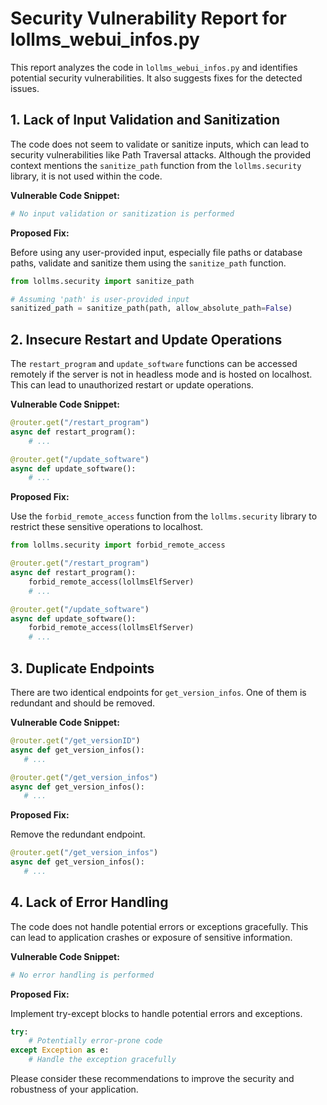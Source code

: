 # Security Vulnerability Report for lollms_webui_infos.py

This report analyzes the code in `lollms_webui_infos.py` and identifies potential security vulnerabilities. It also suggests fixes for the detected issues.

## 1. Lack of Input Validation and Sanitization

The code does not seem to validate or sanitize inputs, which can lead to security vulnerabilities like Path Traversal attacks. Although the provided context mentions the `sanitize_path` function from the `lollms.security` library, it is not used within the code.

**Vulnerable Code Snippet:**

```python
# No input validation or sanitization is performed
```

**Proposed Fix:**

Before using any user-provided input, especially file paths or database paths, validate and sanitize them using the `sanitize_path` function.

```python
from lollms.security import sanitize_path

# Assuming 'path' is user-provided input
sanitized_path = sanitize_path(path, allow_absolute_path=False)
```

## 2. Insecure Restart and Update Operations

The `restart_program` and `update_software` functions can be accessed remotely if the server is not in headless mode and is hosted on localhost. This can lead to unauthorized restart or update operations.

**Vulnerable Code Snippet:**

```python
@router.get("/restart_program")
async def restart_program():
    # ...

@router.get("/update_software")
async def update_software():
    # ...
```

**Proposed Fix:**

Use the `forbid_remote_access` function from the `lollms.security` library to restrict these sensitive operations to localhost.

```python
from lollms.security import forbid_remote_access

@router.get("/restart_program")
async def restart_program():
    forbid_remote_access(lollmsElfServer)
    # ...

@router.get("/update_software")
async def update_software():
    forbid_remote_access(lollmsElfServer)
    # ...
```

## 3. Duplicate Endpoints

There are two identical endpoints for `get_version_infos`. One of them is redundant and should be removed.

**Vulnerable Code Snippet:**

```python
@router.get("/get_versionID")
async def get_version_infos():
   # ...

@router.get("/get_version_infos")
async def get_version_infos():
   # ...
```

**Proposed Fix:**

Remove the redundant endpoint.

```python
@router.get("/get_version_infos")
async def get_version_infos():
   # ...
```

## 4. Lack of Error Handling

The code does not handle potential errors or exceptions gracefully. This can lead to application crashes or exposure of sensitive information.

**Vulnerable Code Snippet:**

```python
# No error handling is performed
```

**Proposed Fix:**

Implement try-except blocks to handle potential errors and exceptions.

```python
try:
    # Potentially error-prone code
except Exception as e:
    # Handle the exception gracefully
```

Please consider these recommendations to improve the security and robustness of your application.